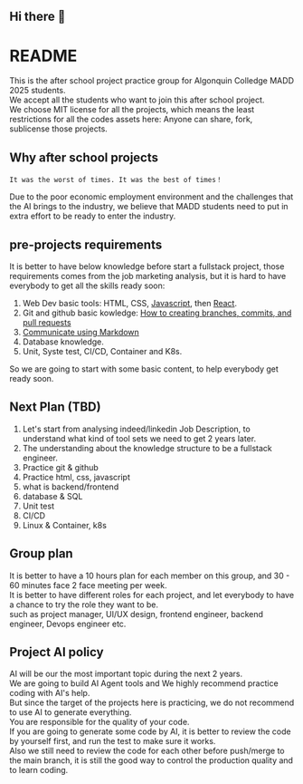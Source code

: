 ## Hi there 👋

# README
This is the after school project practice group for Algonquin Colledge MADD 2025 students.   
We accept all the students who want to join this after school project.  
We choose MIT license for all the projects, which means the least restrictions for all the codes assets here: Anyone can share, fork, sublicense those projects.  

## Why after school projects
```
It was the worst of times. It was the best of times！  
```  
Due to the poor economic employment environment and the challenges that the AI brings to the industry, we believe that MADD students need to put in extra effort to be ready to enter the industry.  

## pre-projects requirements
It is better to have below knowledge before start a fullstack project, those requirements comes from the job marketing analysis, but it is hard to have everybody to get all the skills ready soon:    
1. Web Dev basic tools: HTML, CSS, [Javascript](https://javascript.info/js), then [React](https://react.dev/learn).
2. Git and github basic kowledge: [How to creating branches, commits, and pull requests](https://github.com/skills/introduction-to-github)
3. [Communicate using Markdown](https://github.com/skills/communicate-using-markdown)
4. Database knowledge.
5. Unit, Syste test, CI/CD, Container and K8s.

So we are going to start with some basic content, to help everybody get ready soon.

## Next Plan (TBD)
1. Let's start from analysing indeed/linkedin Job Description, to understand what kind of tool sets we need to get 2 years later.
2. The understanding about the knowledge structure to be a fullstack engineer.
3. Practice git & github
4. Practice html, css, javascript
5. what is backend/frontend
6. database & SQL
7. Unit test
8. CI/CD
9. Linux & Container, k8s

## Group plan
It is better to have a 10 hours plan for each member on this group, and 30 - 60 minutes face 2 face meeting per week.  
It is better to have different roles for each project, and let everybody to have a chance to try the role they want to be.   
such as project manager, UI/UX design, frontend engineer, backend engineer, Devops engineer etc.

## Project AI policy
AI will be our the most important topic during the next 2 years.  
We are going to build AI Agent tools and We highly recommend practice coding with AI's help.   
But since the target of the projects here is practicing, we do not recommend to use AI to generate everything.  
You are responsible for the quality of your code.  
If you are going to generate some code by AI, it is better to review the code by yourself first, and run the test to make sure it works.  
Also we still need to review the code for each other before push/merge to the main branch, it is still the good way to control the production quality and to learn coding. 

<!--

**Here are some ideas to get you started:**

🙋‍♀️ A short introduction - what is your organization all about?
🌈 Contribution guidelines - how can the community get involved?
👩‍💻 Useful resources - where can the community find your docs? Is there anything else the community should know?
🍿 Fun facts - what does your team eat for breakfast?
🧙 Remember, you can do mighty things with the power of [Markdown](https://docs.github.com/github/writing-on-github/getting-started-with-writing-and-formatting-on-github/basic-writing-and-formatting-syntax)
-->

